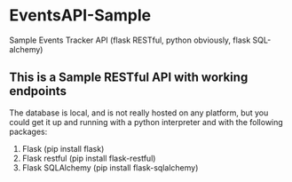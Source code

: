 # EventsAPI-Sample
Sample Events Tracker API (flask RESTful, python obviously, flask SQL-alchemy)

## This is a Sample RESTful API with working endpoints
The database is local, and is not really hosted on any platform, but you could get it up and running with a python interpreter and with the following packages:

1. Flask (pip install flask)
2. Flask restful (pip install flask-restful)
3. Flask SQLAlchemy (pip install flask-sqlalchemy)
